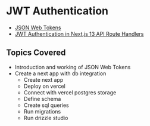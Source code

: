 # JWT Authentication

- [JSON Web Tokens](https://jwt.io/introduction)
- [JWT Authentication in Next.js 13 API Route Handlers](./nextjs13-user-signin-signup/)

## Topics Covered

- Introduction and working of JSON Web Tokens
- Create a next app with db integration
  - Create next app
  - Deploy on vercel
  - Connect with vercel postgres storage
  - Define schema
  - Create sql queries
  - Run migrations
  - Run drizzle studio